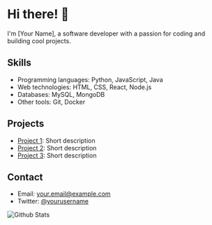 # Hi there! 👋

I'm [Your Name], a software developer with a passion for coding and building cool projects.

## Skills

- Programming languages: Python, JavaScript, Java
- Web technologies: HTML, CSS, React, Node.js
- Databases: MySQL, MongoDB
- Other tools: Git, Docker

## Projects

- [Project 1](link-to-project-1): Short description
- [Project 2](link-to-project-2): Short description
- [Project 3](link-to-project-3): Short description

## Contact

- Email: your.email@example.com
- Twitter: [@yourusername](https://twitter.com/yourusername)

![Github Stats](https://img.shields.io/github/followers/yourusername?style=social)


